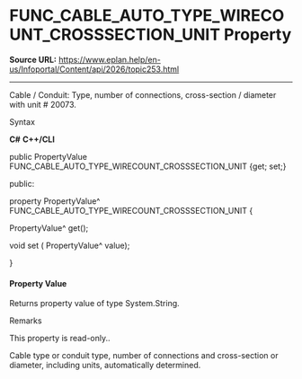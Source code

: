 # FUNC_CABLE_AUTO_TYPE_WIRECOUNT_CROSSSECTION_UNIT Property

**Source URL:** https://www.eplan.help/en-us/Infoportal/Content/api/2026/topic253.html

---

Cable / Conduit: Type, number of connections, cross-section / diameter with unit # 20073.

Syntax

**C#**
**C++/CLI**


public PropertyValue FUNC_CABLE_AUTO_TYPE_WIRECOUNT_CROSSSECTION_UNIT {get; set;}

public:

property PropertyValue^ FUNC_CABLE_AUTO_TYPE_WIRECOUNT_CROSSSECTION_UNIT {

   PropertyValue^ get();

   void set (    PropertyValue^ value);

}


#### Property Value

Returns property value of type System.String.

Remarks

This property is read-only..

Cable type or conduit type, number of connections and cross-section or diameter, including units, automatically determined.
